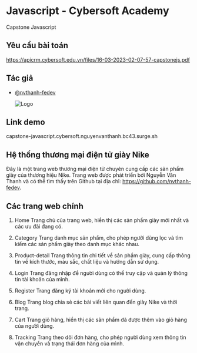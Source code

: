 # Javascript - Cybersoft Academy

Capstone Javascript

## Yêu cầu bài toán

https://apicrm.cybersoft.edu.vn/files/16-03-2023-02-07-57-capstonejs.pdf

## Tác giả

- [@nvthanh-fedev](https://www.github.com/nvthanh-fedev)

  ![Logo](https://cybersoft.edu.vn/wp-content/uploads/2017/04/MAX-OP1.png)

## Link demo

capstone-javascript.cybersoft.nguyenvanthanh.bc43.surge.sh

## Hệ thống thương mại điện tử giày Nike

Đây là một trang web thương mại điện tử chuyên cung cấp các sản phẩm giày của thương hiệu Nike.
Trang web được phát triển bởi Nguyễn Văn Thanh và có thể tìm thấy trên Github tại địa chỉ: https://github.com/nvthanh-fedev.

## Các trang web chính

1. Home
   Trang chủ của trang web, hiển thị các sản phẩm giày mới nhất và các ưu đãi đang có.

2. Category
   Trang danh mục sản phẩm, cho phép người dùng lọc và tìm kiếm các sản phẩm giày theo danh mục khác nhau.

3. Product-detail
   Trang thông tin chi tiết về sản phẩm giày, cung cấp thông tin về kích thước, màu sắc, chất liệu và hướng dẫn sử dụng.

4. Login
   Trang đăng nhập để người dùng có thể truy cập và quản lý thông tin tài khoản của mình.

5. Register
   Trang đăng ký tài khoản mới cho người dùng.

6. Blog
   Trang blog chia sẻ các bài viết liên quan đến giày Nike và thời trang.

7. Cart
   Trang giỏ hàng, hiển thị các sản phẩm đã được thêm vào giỏ hàng của người dùng.

8. Tracking
   Trang theo dõi đơn hàng, cho phép người dùng xem thông tin vận chuyển và trạng thái đơn hàng của mình.
